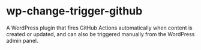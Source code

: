 # wp-change-trigger-github
A WordPress plugin that fires GitHub Actions automatically when content is created or updated, and can also be triggered manually from the WordPress admin panel.
